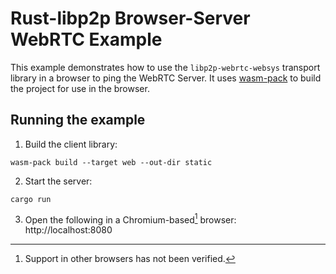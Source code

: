 # Rust-libp2p Browser-Server WebRTC Example

This example demonstrates how to use the `libp2p-webrtc-websys` transport library in a browser to ping the WebRTC Server.
It uses [wasm-pack](https://rustwasm.github.io/docs/wasm-pack/) to build the project for use in the browser.

## Running the example

1. Build the client library:
```shell
wasm-pack build --target web --out-dir static
```

2. Start the server:
```shell
cargo run
```

3. Open the following in a Chromium-based[^1] browser: http://localhost:8080

[^1]: Support in other browsers has not been verified.
